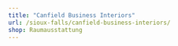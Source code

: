 ```yaml
---
title: "Canfield Business Interiors"
url: /sioux-falls/canfield-business-interiors/
shop: Raumausstattung
---
```

